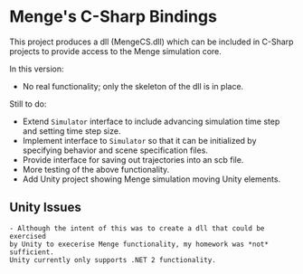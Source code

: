Menge's C-Sharp Bindings
========================

This project produces a dll (MengeCS.dll) which can be included in C-Sharp
projects to provide access to the Menge simulation core.

In this version:

   - No real functionality; only the skeleton of the dll is in place.

Still to do:
   - Extend `Simulator` interface to include advancing simulation time step
     and setting time step size.
   - Implement interface to `Simulator` so that it can be initialized by
     specifying behavior and scene specification files.
   - Provide interface for saving out trajectories into an scb file.
   - More testing of the above functionality.
   - Add Unity project showing Menge simulation moving Unity elements.

Unity Issues
------------
	- Although the intent of this was to create a dll that could be exercised
	by Unity to execerise Menge functionality, my homework was *not* sufficient.
	Unity currently only supports .NET 2 functionality.
